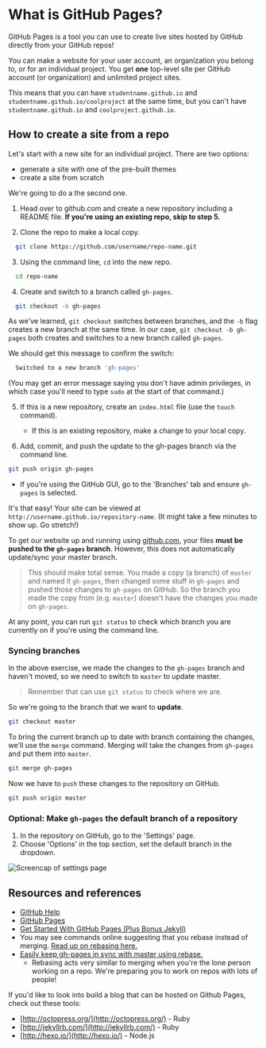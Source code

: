 <!-- Student takeaway -->
<!-- By the end of this lesson, the student should know:
- How to host a site in GitHub
- How to merge a gh-pages branch into master
- That rebasing exists
-->

# What is GitHub Pages?

GitHub Pages is a tool you can use to create live sites hosted by GitHub directly from your GitHub repos!

You can make a website for your user account, an organization you belong to, or for an individual project. You get **one** top-level site per GitHub account (or organization) and unlimited project sites.

This means that you can have `studentname.github.io` and `studentname.github.io/coolproject` at the same time, but you can't have `studentname.github.io` and `coolproject.github.io`.

## How to create a site from a repo
Let's start with a new site for an individual project. There are two options:

* generate a site with one of the pre-built themes
* create a site from scratch

We're going to do a the second one.

1. Head over to github.com and create a new repository including a README file. **If you're using an existing repo, skip to step 5.**

2. Clone the repo to make a local copy. 
  ```bash
    git clone https://github.com/username/repo-name.git
  ```

3. Using the command line, `cd` into the new repo. 
  ```bash
    cd repo-name
  ```

4. Create and switch to a branch called `gh-pages`.
  ```bash
    git checkout -b gh-pages
  ```
  As we've learned, `git checkout` switches between branches, and the `-b` flag creates a new branch at the same time. In our case, `git checkout -b gh-pages` both creates and switches to a new branch called `gh-pages`.

  We should get this message to confirm the switch:
  ```bash
    Switched to a new branch 'gh-pages'
  ```
  (You may get an error message saying you don't have admin privileges, in which case you'll need to type `sudo` at the start of that command.)

5. If this is a new repository, create an `index.html` file (use the `touch` command).
    * If this is an existing repository, make a change to your local copy. 

6. Add, commit, and push the update to the gh-pages branch via the command line.
  ```bash
  git push origin gh-pages
  ```
  * If you're using the GitHub GUI, go to the 'Branches' tab and ensure `gh-pages` is selected.

It's that easy! Your site can be viewed at `http://username.github.io/repository-name`. (It might take a few minutes to show up. Go stretch!)

To get our website up and running using [github.com](http://github.com), your files **must be pushed to the `gh-pages` branch**. However, this does not automatically update/sync your master branch. 

> This should make total sense. You made a copy (a branch) of `master` and named it `gh-pages`, then changed some stuff in `gh-pages` and pushed those changes to `gh-pages` on GitHub. So the branch you made the copy from (e.g. `master`) doesn't have the changes you made on `gh-pages`.

At any point, you can run `git status` to check which branch you are currently on if you're using the command line.

### Syncing branches

In the above exercise, we made the changes to the `gh-pages` branch and haven't moved, so we need to switch to `master` to update master. 

> Remember that can use `git status` to check where we are.

So we're going to the branch that we want to **update**. 

```bash
git checkout master
```

To bring the current branch up to date with branch containing the changes, we'll use the `merge` command. Merging will take the changes from `gh-pages` and put them into `master`.

```bash
git merge gh-pages
```

Now we have to `push` these changes to the repository on GitHub.

```bash
git push origin master
```

### Optional: Make `gh-pages` the default branch of a repository
1. In the repository on GitHub, go to the 'Settings' page. 
1. Choose 'Options' in the top section, set the default branch in the dropdown.

![Screencap of settings page](https://hychalknotes.s3.amazonaws.com/changing-default-branch-on-github.png)

## Resources and references

* [GitHub Help](https://help.github.com/)
* [GitHub Pages](https://pages.github.com/)  
* [Get Started With GitHub Pages (Plus Bonus Jekyll)](http://24ways.org/2013/get-started-with-github-pages/)
* You may see commands online suggesting that you rebase instead of merging. [Read up on rebasing here.](http://gitready.com/intermediate/2009/01/31/intro-to-rebase.html)
* [Easily keep gh-pages in sync with master using rebase.](http://lea.verou.me/2011/10/easily-keep-gh-pages-in-sync-with-master/)
  * Rebasing acts very similar to merging when you're the lone person working on a repo. We're preparing you to work on repos with lots of people!




If you'd like to look into build a blog that can be hosted on Github Pages, check out these tools:
* [http://octopress.org/](http://octopress.org/) - Ruby
* [http://jekyllrb.com/](http://jekyllrb.com/) - Ruby
* [http://hexo.io/](http://hexo.io/) - Node.js
